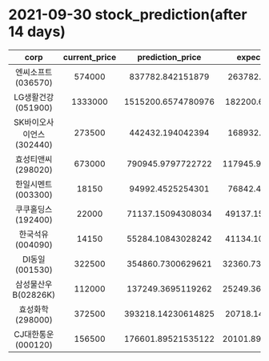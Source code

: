# 2021-09-30 stock_prediction(after 14 days)

|   corp   |   current_price   |   prediction_price   |   expected_profit   |
|:--------:|:-----------------:|:--------------------:|:-------------------:|
|엔씨소프트(036570)|574000|837782.842151879|263782.842151879|
|LG생활건강(051900)|1333000|1515200.6574780976|182200.6574780976|
|SK바이오사이언스(302440)|273500|442432.194042394|168932.194042394|
|효성티앤씨(298020)|673000|790945.9797722722|117945.97977227217|
|한일시멘트(003300)|18150|94992.4525254301|76842.4525254301|
|쿠쿠홀딩스(192400)|22000|71137.15094308034|49137.15094308034|
|한국석유(004090)|14150|55284.10843028242|41134.10843028242|
|DI동일(001530)|322500|354860.7300629621|32360.730062962102|
|삼성물산우B(02826K)|112000|137249.3695119262|25249.369511926197|
|효성화학(298000)|372500|393218.14230614825|20718.14230614825|
|CJ대한통운(000120)|156500|176601.89521535122|20101.895215351222|
